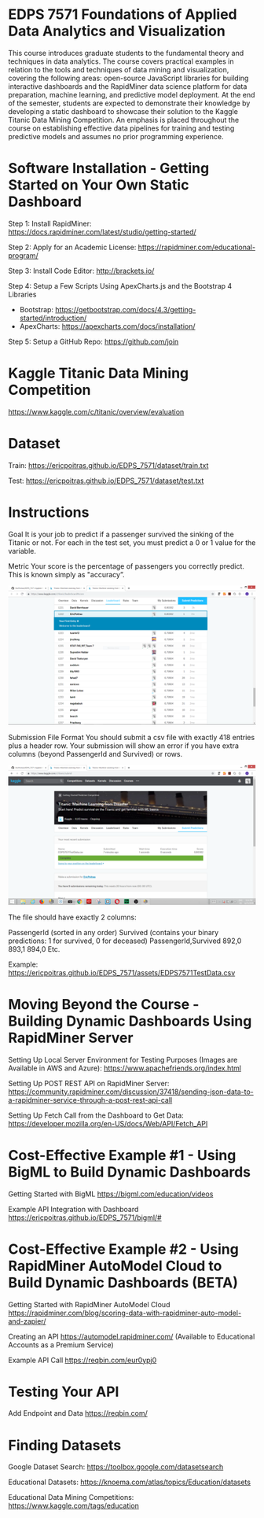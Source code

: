 # EDPS 7571 Foundations of Applied Data Analytics and Visualization
This course introduces graduate students to the fundamental theory and techniques in data analytics. The course covers practical examples in relation to the tools and techniques of data mining and visualization, covering the following areas: open-source JavaScript libraries for building interactive dashboards and the RapidMiner data science platform for data preparation, machine learning, and predictive model deployment. At the end of the semester, students are expected to demonstrate their knowledge by developing a static dashboard to showcase their solution to the Kaggle Titanic Data Mining Competition. An emphasis is placed throughout the course on establishing effective data pipelines for training and testing predictive models and assumes no prior programming experience.

# Software Installation - Getting Started on Your Own Static Dashboard

Step 1: Install RapidMiner: https://docs.rapidminer.com/latest/studio/getting-started/

Step 2: Apply for an Academic License: https://rapidminer.com/educational-program/

Step 3: Install Code Editor: http://brackets.io/

Step 4: Setup a Few Scripts Using ApexCharts.js and the Bootstrap 4 Libraries
 - Bootstrap: https://getbootstrap.com/docs/4.3/getting-started/introduction/
 - ApexCharts: https://apexcharts.com/docs/installation/
 
 Step 5: Setup a GitHub Repo: https://github.com/join

# Kaggle Titanic Data Mining Competition

https://www.kaggle.com/c/titanic/overview/evaluation

# Dataset

Train: https://ericpoitras.github.io/EDPS_7571/dataset/train.txt

Test: https://ericpoitras.github.io/EDPS_7571/dataset/test.txt

# Instructions

Goal
It is your job to predict if a passenger survived the sinking of the Titanic or not. 
For each in the test set, you must predict a 0 or 1 value for the variable.

Metric
Your score is the percentage of passengers you correctly predict. This is known simply as "accuracy”.

![Image description](assets/CompetitionLeaderboard.PNG)

Submission File Format
You should submit a csv file with exactly 418 entries plus a header row. Your submission will show an error if you have extra columns (beyond PassengerId and Survived) or rows.

![Image description](assets/CompetitionUpload.PNG)

The file should have exactly 2 columns:

PassengerId (sorted in any order)
Survived (contains your binary predictions: 1 for survived, 0 for deceased)
PassengerId,Survived
 892,0
 893,1
 894,0
 Etc.
 
 Example: https://ericpoitras.github.io/EDPS_7571/assets/EDPS7571TestData.csv
 
 # Moving Beyond the Course - Building Dynamic Dashboards Using RapidMiner Server
 
 Setting Up Local Server Environment for Testing Purposes (Images are Available in AWS and Azure):
 https://www.apachefriends.org/index.html
 
 Setting Up POST REST API on RapidMiner Server:
 https://community.rapidminer.com/discussion/37418/sending-json-data-to-a-rapidminer-service-through-a-post-rest-api-call
 
 Setting Up Fetch Call from the Dashboard to Get Data:
 https://developer.mozilla.org/en-US/docs/Web/API/Fetch_API
 
 # Cost-Effective Example #1 - Using BigML to Build Dynamic Dashboards
 
 Getting Started with BigML
 https://bigml.com/education/videos
 
 Example API Integration with Dashboard
 https://ericpoitras.github.io/EDPS_7571/bigml/#
 
# Cost-Effective Example #2 - Using RapidMiner AutoModel Cloud to Build Dynamic Dashboards (BETA)

Getting Started with RapidMiner AutoModel Cloud
https://rapidminer.com/blog/scoring-data-with-rapidminer-auto-model-and-zapier/

Creating an API
https://automodel.rapidminer.com/ (Available to Educational Accounts as a Premium Service)

Example API Call
https://reqbin.com/eur0ypj0

# Testing Your API

Add Endpoint and Data
https://reqbin.com/

# Finding Datasets

Google Dataset Search: https://toolbox.google.com/datasetsearch

Educational Datasets: https://knoema.com/atlas/topics/Education/datasets

Educational Data Mining Competitions: https://www.kaggle.com/tags/education

